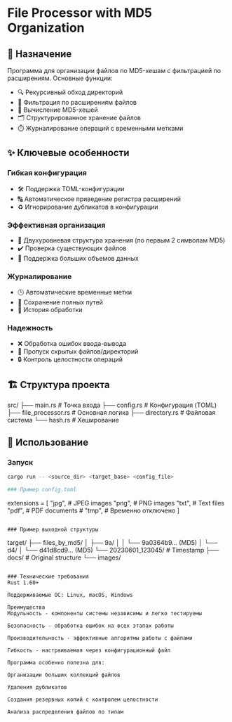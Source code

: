 # File Processor with MD5 Organization

## 📌 Назначение

Программа для организации файлов по MD5-хешам с фильтрацией по расширениям. Основные функции:

- 🔍 Рекурсивный обход директорий
- 🎯 Фильтрация по расширениям файлов
- 🔢 Вычисление MD5-хешей
- 🗂️ Структурированное хранение файлов
- ⏱️ Журналирование операций с временными метками

## ✨ Ключевые особенности

### Гибкая конфигурация
- 🛠️ Поддержка TOML-конфигурации
- 🔠 Автоматическое приведение регистра расширений
- ♻️ Игнорирование дубликатов в конфигурации

### Эффективная организация
- 📂 Двухуровневая структура хранения (по первым 2 символам MD5)
- ✔️ Проверка существующих файлов
- 🚀 Поддержка больших объемов данных

### Журналирование
- 🕒 Автоматические временные метки
- 📍 Сохранение полных путей
- 📜 История обработки

### Надежность
- ❌ Обработка ошибок ввода-вывода
- 👻 Пропуск скрытых файлов/директорий
- 🔒 Контроль целостности операций

## 🏗️ Структура проекта
src/
├── main.rs # Точка входа
├── config.rs # Конфигурация (TOML)
├── file_processor.rs # Основная логика
├── directory.rs # Файловая система
└── hash.rs # Хеширование

## 🚀 Использование

### Запуск
```bash
cargo run -- <source_dir> <target_base> <config_file>

### Пример config.toml
```
extensions = [
    "jpg",    # JPEG images
    "png",    # PNG images
    "txt",    # Text files
    "pdf",    # PDF documents
    # "tmp",  # Временно отключено
]
```

### Пример выходной структуры
```
target/
├── files_by_md5/
│   ├── 9a/
│   │   └── 9a0364b9... (MD5)
│   └── d4/
│       └── d41d8cd9... (MD5)
└── 20230601_123045/  # Timestamp
    ├── docs/         # Original structure
    └── images/
```

### Технические требования
Rust 1.60+

Поддерживаемые ОС: Linux, macOS, Windows

Преимущества
Модульность - компоненты системы независимы и легко тестируемы

Безопасность - обработка ошибок на всех этапах работы

Производительность - эффективные алгоритмы работы с файлами

Гибкость - настраиваемая через конфигурационный файл

Программа особенно полезна для:

Организации больших коллекций файлов

Удаления дубликатов

Создания резервных копий с контролем целостности

Анализа распределения файлов по типам

